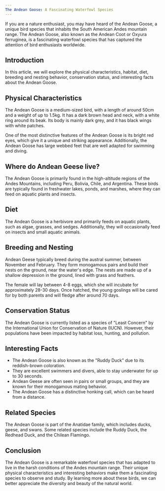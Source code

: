 ```yaml
---
The Andean Goose: A Fascinating Waterfowl Species
---
```


If you are a nature enthusiast, you may have heard of the Andean Goose, a unique bird species that inhabits the South American Andes mountain range. The Andean Goose, also known as the Andean Coot or Oxyura ferruginea, is a fascinating waterfowl species that has captured the attention of bird enthusiasts worldwide.

## Introduction

In this article, we will explore the physical characteristics, habitat, diet, breeding and nesting behavior, conservation status, and interesting facts about the Andean Goose.

## Physical Characteristics

The Andean Goose is a medium-sized bird, with a length of around 50cm and a weight of up to 1.5kg. It has a dark brown head and neck, with a white ring around its beak. Its body is mainly dark grey, and it has black wings with white patches.

One of the most distinctive features of the Andean Goose is its bright red eyes, which give it a unique and striking appearance. Additionally, the Andean Goose has large webbed feet that are well adapted for swimming and diving.

## Where do Andean Geese live?

The Andean Goose is primarily found in the high-altitude regions of the Andes Mountains, including Peru, Bolivia, Chile, and Argentina. These birds are typically found in freshwater lakes, ponds, and marshes, where they can feed on aquatic plants and insects.

## Diet

The Andean Goose is a herbivore and primarily feeds on aquatic plants, such as algae, grasses, and sedges. Additionally, they will occasionally feed on insects and small aquatic animals.

## Breeding and Nesting

Andean Geese typically breed during the austral summer, between November and February. They form monogamous pairs and build their nests on the ground, near the water's edge. The nests are made up of a shallow depression in the ground, lined with grass and feathers.

The female will lay between 4-8 eggs, which she will incubate for approximately 28-30 days. Once hatched, the young goslings will be cared for by both parents and will fledge after around 70 days.

## Conservation Status

The Andean Goose is currently listed as a species of "Least Concern" by the International Union for Conservation of Nature (IUCN). However, their populations have been impacted by habitat loss, hunting, and pollution.

## Interesting Facts

-   The Andean Goose is also known as the "Ruddy Duck" due to its reddish-brown coloration.
-   They are excellent swimmers and divers, able to stay underwater for up to 30 seconds.
-   Andean Geese are often seen in pairs or small groups, and they are known for their monogamous mating behavior.
-   The Andean Goose has a distinctive honking call, which can be heard from a distance.

## Related Species

The Andean Goose is part of the Anatidae family, which includes ducks, geese, and swans. Some related species include the Ruddy Duck, the Redhead Duck, and the Chilean Flamingo.

## Conclusion

The Andean Goose is a remarkable waterfowl species that has adapted to live in the harsh conditions of the Andes mountain range. Their unique physical characteristics and interesting behaviors make them a fascinating species to observe and study. By learning more about these birds, we can better appreciate the diversity and beauty of the natural world.
